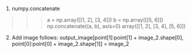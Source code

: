 1. numpy.concatenate
>>> a = np.array([[1, 2], [3, 4]])
>>> b = np.array([[5, 6]])
>>> np.concatenate((a, b), axis=0)
array([[1, 2],
       [3, 4],
       [5, 6]])

2. Add image follows:
           output_image[point[1]:point[1] + image_2.shape[0],
                 point[0]:point[0] + image_2.shape[1]] = image_2
